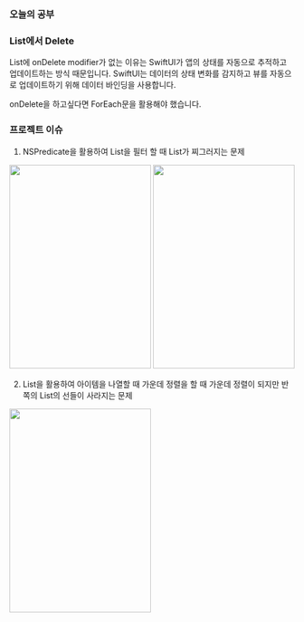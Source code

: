 ### 오늘의 공부

### List에서 Delete
 List에 onDelete modifier가 없는 이유는 SwiftUI가 앱의 상태를 자동으로 추적하고 업데이트하는 방식 때문입니다. SwiftUI는 데이터의 상태 변화를 감지하고 뷰를 자동으로 업데이트하기 위해 데이터 바인딩을 사용합니다.<br>
 
 onDelete을 하고싶다면 ForEach문을 활용해야 했습니다.

### 프로젝트 이슈
1. NSPredicate을 활용하여 List을 필터 할 때 List가 찌그러지는 문제
<img width="250" height="360" src="https://github.com/LeeHongYul/TIL/assets/117960228/ce3e22bd-260f-4079-9167-7e1f091cb65d">

<img width="250" height="360" src="https://github.com/LeeHongYul/TIL/assets/117960228/d585b72a-437a-4efa-baca-25c44f9c3213">


2. List을 활용하여 아이템을 나열할 때 가운데 정렬을 할 때 가운데 정렬이 되지만 반쪽의 List의 선들이 사라지는 문제
<img width="250" height="360" src="https://github.com/LeeHongYul/TIL/assets/117960228/c556ff5a-5b66-4757-b8fb-e254f2d0652f">
